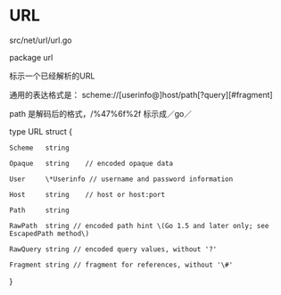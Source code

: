 # URL

src/net/url/url.go

package url

标示一个已经解析的URL

通用的表达格式是：    scheme://\[userinfo@\]host/path\[?query\]\[\#fragment\]

path 是解码后的格式，/%47%6f%2f 标示成／go／

type URL struct {

```
Scheme   string

Opaque   string    // encoded opaque data

User     \*Userinfo // username and password information

Host     string    // host or host:port

Path     string

RawPath  string // encoded path hint \(Go 1.5 and later only; see EscapedPath method\)

RawQuery string // encoded query values, without '?'

Fragment string // fragment for references, without '\#'
```

}

